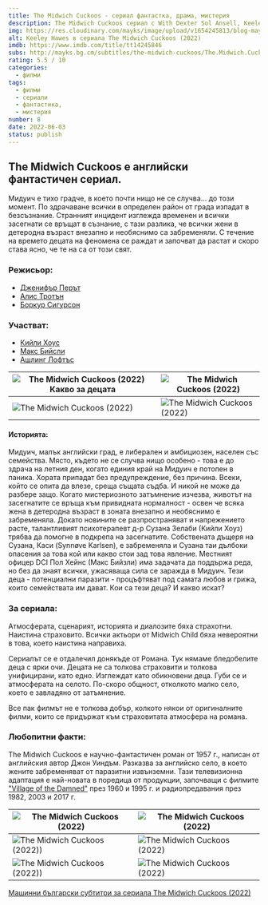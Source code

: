 ```yaml
---
title: The Midwich Cuckoos - сериал фантастка, драма, мистерия
description: The Midwich Cuckoos сериал с With Dexter Sol Ansell, Keeley Hawes, Synnove Karlsen, Max Beesley. Малко измислено селце - "Midwich" в Англия, което е напълно покорено от извънземно присъствие за в рамките на един ден. Български субтитри.
img: https://res.cloudinary.com/mayks/image/upload/v1654245813/blog-mayks/movies/midwich-cuckoos/midwich-poster_yhgyuo.webp
alt: Keeley Hawes в сериала The Midwich Cuckoos (2022)
imdb: https://www.imdb.com/title/tt14245846
subs: http://mayks.bg.cm/subtitles/the-midwich-cuckoos/The.Midwich.Cuckoos.S01.COMPLETE.720p.WEBRip.x264-GalaxyTV%5bTGx%5d.zip
rating: 5.5 / 10
categories:
  - филми
tags:
  - филми
  - сериали
  - фантастика,
  - мистерия
number: 8
date: 2022-06-03
status: publish
---
```


<div class="video">
  <video-player src="https://www.youtube.com/embed/WCS4v711yck" />
</div>

## The Midwich Cuckoos е английски фантастичен сериал.

Мидуич е тихо градче, в което почти нищо не се случва... до този момент. По здрачаване всички в определен район от града изпадат в безсъзнание. Странният инцидент изглежда временен и всички засегнати се връщат в съзнание, с тази разлика, че всички жени в детеродна възраст внезапно и необяснимо са забременяли. С течение на времето децата на феномена се раждат и започват да растат и скоро става ясно, че те на са от този свят.

### Режисьор:

-   [Дженифър Перът](https://www.imdb.com/name/nm1360508/?ref_=ttfc_fc_dr1)
-   [Алис Тротън](https://www.imdb.com/name/nm1488618/?ref_=ttfc_fc_dr2)
-   [Боркур Сигурсон](https://www.imdb.com/name/nm1156404/?ref_=ttfc_fc_dr3)

### Участват:

-   [Кийли Хоус](https://www.imdb.com/name/nm0369954/?ref_=ttfc_fc_cl_t2)
-   [Макс Бийсли](https://www.imdb.com/name/nm0066586/?ref_=ttfc_fc_cl_t4)
-   [Ашлинг Лофтъс](https://www.imdb.com/name/nm1528026/?ref_=ttfc_fc_cl_t5)

| ![The Midwich Cuckoos (2022) Какво за децата](https://res.cloudinary.com/mayks/image/upload/c_scale,w_330/v1654245813/blog-mayks/movies/midwich-cuckoos/mpv-shot0003_zb3lpz.webp) | ![The Midwich Cuckoos (2022)](https://res.cloudinary.com/mayks/image/upload/c_scale,w_330/v1654245813/blog-mayks/movies/midwich-cuckoos/mpv-shot0005_xklfec.webp) |
|--|--|
|![The Midwich Cuckoos (2022)](https://res.cloudinary.com/mayks/image/upload/c_scale,w_330/v1654245812/blog-mayks/movies/midwich-cuckoos/mpv-shot0001_lavyew.webp)  | ![The Midwich Cuckoos (2022)](https://res.cloudinary.com/mayks/image/upload/c_scale,w_330/v1654245813/blog-mayks/movies/midwich-cuckoos/mpv-shot0014_u7fbq2.webp) |

#### Историята:

Мидуич, малък английски град, е либерален и амбициозен, населен със семейства. Място, където не се случва нищо особено - това е до здрача на летния ден, когато единия край на Мидуич е потопен в паника. Хората припадат без предупреждение, без причина. Всеки, който се опита да влезе, среща същата съдба. И никой не може да разбере защо. Когато мистериозното затъмнение изчезва, животът на засегнатите се връща към привидната нормалност - освен че всяка жена в детеродна възраст в зоната внезапно и необяснимо е забременяла. Докато новините се разпространяват и напрежението расте, талантливият психотерапевт д-р Сузана Зелаби (Кийли Хоуз) трябва да помогне в подкрепа на засегнатите. Собствената дъщеря на Сузана, Каси (Synnøve Karlsen), е забременяла и Сузана таи дълбоки опасения за това кой или какво стои зад това явление. Местният офицер DCI Пол Хейнс (Макс Бийзли) има задачата да поддържа реда, но без да знаят всички, ужасяваща сила се заражда в Мидуич. Тези деца - потенциални паразити - процъфтяват под самата любов и грижа, които семействата им дават. Кои са тези деца? И какво искат?

### За сериала:

Атмосферата, сценарият, историята и диалозите бяха страхотни. Наистина страховито. Всички актьори от Midwich Child бяха невероятни в това, което наистина направиха.

Сериалът се е отдалечил донякъде от Романа. Тук нямаме бледобелите деца с ярки очи. Децата не са толкова страховити и толкова унифицирани, като едно. Изглеждат като обикновени деца. Губи се и атмосферата на селото. По-скоро общност, отколкото малко село, което е завладяно от затъмнение.

Все пак филмът не е толкова добър, колкото някои от оригиналните филми, които се придържат към страховитата атмосфера на романа.

### Любопитни факти:

The Midwich Cuckoos е научно-фантастичен роман от 1957 г., написан от английския автор Джон Уиндъм. Разказва за английско село, в което жените забременяват от паразитни извънземни. Тази телевизионна адаптация е най-новата в поредица от продукции, започващи с филмите ["Village of the Damned"](https://www.imdb.com/title/tt0054443) през 1960 и 1995 г. и радиопредавания през 1982, 2003 и 2017 г.

| ![The Midwich Cuckoos (2022)](https://res.cloudinary.com/mayks/image/upload/c_scale,w_330/v1654245813/blog-mayks/movies/midwich-cuckoos/mpv-shot0011_tpszrr.webp) | ![The Midwich Cuckoos (2022)](https://res.cloudinary.com/mayks/image/upload/c_scale,w_330/v1654245813/blog-mayks/movies/midwich-cuckoos/mpv-shot0007_wrx7we.webp) |
|--|--|
|![The Midwich Cuckoos (2022))](https://res.cloudinary.com/mayks/image/upload/c_scale,w_330/v1654245813/blog-mayks/movies/midwich-cuckoos/mpv-shot0015_st99y3.webp)  | ![The Midwich Cuckoos (2022)](https://res.cloudinary.com/mayks/image/upload/c_scale,w_330/v1654245814/blog-mayks/movies/midwich-cuckoos/mpv-shot0020_luxdra.webp) |
|![The Midwich Cuckoos (2022))](https://res.cloudinary.com/mayks/image/upload/c_scale,w_330/v1654245814/blog-mayks/movies/midwich-cuckoos/mpv-shot0022_nwt5b4.webp)  | ![The Midwich Cuckoos (2022)](https://res.cloudinary.com/mayks/image/upload/c_scale,w_330/v1654245813/blog-mayks/movies/midwich-cuckoos/mpv-shot0016_zku9ba.webp) |


[Машинни български субтитри за сериала The Midwich Cuckoos (2022)](http://mayks.bg.cm/subtitles/the-midwich-cuckoos/The.Midwich.Cuckoos.S01.COMPLETE.720p.WEBRip.x264-GalaxyTV%5bTGx%5d.zip)

